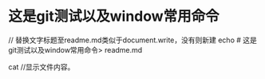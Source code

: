 ﻿# 这是git测试以及window常用命令

// 替换文字标题至readme.md类似于document.write，没有则新建
echo # 这是git测试以及window常用命令> readme.md

cat //显示文件内容。
